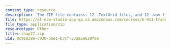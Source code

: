 ```yaml
---
content_type: resource
description: 'The ZIP file contains: 12 .TextGrid files, and 12 .wav files.'
file: https://ol-ocw-studio-app-qa.s3.amazonaws.com/courses/6-911-transcribing-prosodic-structure-of-spoken-utterances-with-tobi-january-iap-2006/0c91838ec0305be1b3cf23aa5a620f8e_chap27.zip
file_type: application/zip
resourcetype: Other
title: chap27.zip
uid: 0c91838e-c030-5be1-b3cf-23aa5a620f8e
---
```

